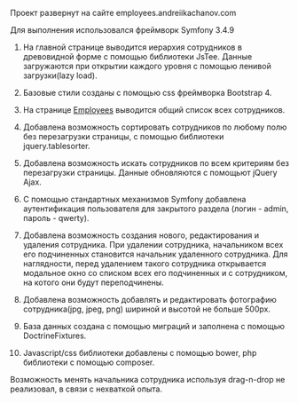 Проект развернут на сайте employees.andreiikachanov.com

Для выполнения использовался фреймворк Symfony 3.4.9

1) На главной странице выводится иерархия сотрудников в древовидной форме c помощью библиотеки JsTee. Данные загружаются при открытии каждого уровня с помощью ленивой загрузки(lazy load).

2) Базовые стили созданы с помощью css фреймворка Bootstrap 4.

2) На странице <a href="">Employees</a> выводится общий список всех сотрудников.

3) Добавлена возможность сортировать сотрудников по любому полю без перезагрузки страницы, с помощью библиотеки jquery.tablesorter.

4) Добавлена возможность искать сотрудников по всем критериям без перезагрузки страницы. Данные обновляются с помощьют jQuery Ajax.

5) С помощью стандартных механизмов Symfony добавлена аутентификация пользователя для закрытого раздела (логин - admin, пароль - qwerty).

6) Добавлена возможность создания нового, редактирования и удаления сотрудника. При удалении сотрудника, начальником всех его подчиненных становится начальник удаленного сотрудника. Для наглядности, перед удалением такого сотрудника открывается модальное окно со списком всех его подчиненных и с сотрудником, на котого они будут переподчинены.

7) Добавлена возможность добавлять и редактировать фотографию сотрудника(jpg, jpeg, png)
шириной и высотой не больше 500px.

8) База данных создана с помощью миграций и заполнена с помощью DoctrineFixtures.

9) Javascript/css библиотеки добавлены с помощью bower, php библиотеки с помощью composer.

Возможность менять начальника сотрудника используя drag-n-drop не реализовал, в связи с нехваткой опыта.